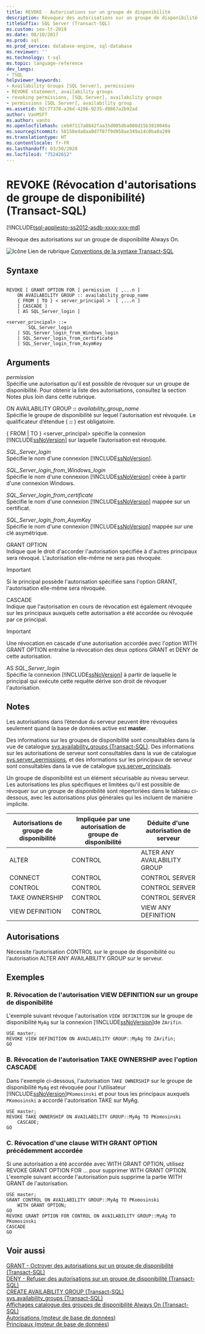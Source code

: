 ```yaml
---
title: REVOKE - Autorisations sur un groupe de disponibilité
description: Révoquez des autorisations sur un groupe de disponibilité AlwaysOn.
titleSuffix: SQL Server (Transact-SQL)
ms.custom: seo-lt-2019
ms.date: 08/10/2017
ms.prod: sql
ms.prod_service: database-engine, sql-database
ms.reviewer: ''
ms.technology: t-sql
ms.topic: language-reference
dev_langs:
- TSQL
helpviewer_keywords:
- Availability Groups [SQL Server], permissions
- REVOKE statement, availability groups
- revoking permissions, [SQL Server], availability groups
- permissions [SQL Server], availability group
ms.assetid: 02c77378-a36d-4286-9235-d8867a2b92ad
author: VanMSFT
ms.author: vanto
ms.openlocfilehash: ceb07117a8842faa35d005dba008d15b3810040a
ms.sourcegitcommit: 58158eda0aa0d7f87f9d958ae349a14c0ba8a209
ms.translationtype: HT
ms.contentlocale: fr-FR
ms.lasthandoff: 03/30/2020
ms.locfileid: "75242612"
---
```

# <a name="revoke-availability-group-permissions-transact-sql"></a>REVOKE (Révocation d'autorisations de groupe de disponibilité) (Transact-SQL)
[!INCLUDE[tsql-appliesto-ss2012-asdb-xxxx-xxx-md](../../includes/tsql-appliesto-ss2012-asdb-xxxx-xxx-md.md)]

  Révoque des autorisations sur un groupe de disponibilité Always On. 
  
 ![Icône Lien de rubrique](../../database-engine/configure-windows/media/topic-link.gif "Icône du lien de rubrique") [Conventions de la syntaxe Transact-SQL](../../t-sql/language-elements/transact-sql-syntax-conventions-transact-sql.md)  
  
## <a name="syntax"></a>Syntaxe  
  
```  
  
REVOKE [ GRANT OPTION FOR ] permission  [ ,...n ]   
    ON AVAILABILITY GROUP :: availability_group_name  
    { FROM | TO } < server_principal >  [ ,...n ]  
    [ CASCADE ]  
    [ AS SQL_Server_login ]   
  
<server_principal> ::=   
        SQL_Server_login  
    | SQL_Server_login_from_Windows_login   
    | SQL_Server_login_from_certificate   
    | SQL_Server_login_from_AsymKey  
```  
  
## <a name="arguments"></a>Arguments  
 *permission*  
 Spécifie une autorisation qu'il est possible de révoquer sur un groupe de disponibilité. Pour obtenir la liste des autorisations, consultez la section Notes plus loin dans cette rubrique.  
  
 ON AVAILABILITY GROUP **::** _availability_group_name_  
 Spécifie le groupe de disponibilité sur lequel l'autorisation est révoquée. Le qualificateur d’étendue ( **::** ) est obligatoire.  
  
 { FROM | TO } \<server_principal> spécifie la connexion [!INCLUDE[ssNoVersion](../../includes/ssnoversion-md.md)] sur laquelle l’autorisation est révoquée.  
  
 *SQL_Server_login*  
 Spécifie le nom d'une connexion [!INCLUDE[ssNoVersion](../../includes/ssnoversion-md.md)].  
  
 *SQL_Server_login_from_Windows_login*  
 Spécifie le nom d'une connexion [!INCLUDE[ssNoVersion](../../includes/ssnoversion-md.md)] créée à partir d'une connexion Windows.  
  
 *SQL_Server_login_from_certificate*  
 Spécifie le nom d'une connexion [!INCLUDE[ssNoVersion](../../includes/ssnoversion-md.md)] mappée sur un certificat.  
  
 *SQL_Server_login_from_AsymKey*  
 Spécifie le nom d'une connexion [!INCLUDE[ssNoVersion](../../includes/ssnoversion-md.md)] mappée sur une clé asymétrique.  
  
 GRANT OPTION  
 Indique que le droit d'accorder l'autorisation spécifiée à d'autres principaux sera révoqué. L'autorisation elle-même ne sera pas révoquée.  
  
> [!IMPORTANT]  
>  Si le principal possède l'autorisation spécifiée sans l'option GRANT, l'autorisation elle-même sera révoquée.  
  
 CASCADE  
 Indique que l'autorisation en cours de révocation est également révoquée sur les principaux auxquels cette autorisation a été accordée ou révoquée par ce principal.  
  
> [!IMPORTANT]  
>  Une révocation en cascade d'une autorisation accordée avec l'option WITH GRANT OPTION entraîne la révocation des deux options GRANT et DENY de cette autorisation.  
  
 AS *SQL_Server_login*  
 Spécifie la connexion [!INCLUDE[ssNoVersion](../../includes/ssnoversion-md.md)] à partir de laquelle le principal qui exécute cette requête dérive son droit de révoquer l'autorisation.  
  
## <a name="remarks"></a>Notes  
 Les autorisations dans l’étendue du serveur peuvent être révoquées seulement quand la base de données active est **master**.  
  
 Des informations sur les groupes de disponibilité sont consultables dans la vue de catalogue [sys.availability_groups &#40;Transact-SQL&#41;](../../relational-databases/system-catalog-views/sys-availability-groups-transact-sql.md). Des informations sur les autorisations de serveur sont consultables dans la vue de catalogue [sys.server_permissions](../../relational-databases/system-catalog-views/sys-server-permissions-transact-sql.md), et des informations sur les principaux de serveur sont consultables dans la vue de catalogue [sys.server_principals](../../relational-databases/system-catalog-views/sys-server-principals-transact-sql.md).  
  
 Un groupe de disponibilité est un élément sécurisable au niveau serveur. Les autorisations les plus spécifiques et limitées qu'il est possible de révoquer sur un groupe de disponibilité sont répertoriées dans le tableau ci-dessous, avec les autorisations plus générales qui les incluent de manière implicite.  
  
|Autorisations de groupe de disponibilité|Impliquée par une autorisation de groupe de disponibilité|Déduite d'une autorisation de serveur|  
|-----------------------------------|----------------------------------------------|----------------------------------|  
|ALTER|CONTROL|ALTER ANY AVAILABILITY GROUP|  
|CONNECT|CONTROL|CONTROL SERVER|  
|CONTROL|CONTROL|CONTROL SERVER|  
|TAKE OWNERSHIP|CONTROL|CONTROL SERVER|  
|VIEW DEFINITION|CONTROL|VIEW ANY DEFINITION|  
  
## <a name="permissions"></a>Autorisations  
 Nécessite l’autorisation CONTROL sur le groupe de disponibilité ou l’autorisation ALTER ANY AVAILABILITY GROUP sur le serveur.  
  
## <a name="examples"></a>Exemples  
  
### <a name="a-revoking-view-definition-permission-on-an-availability-group"></a>R. Révocation de l'autorisation VIEW DEFINITION sur un groupe de disponibilité  
 L'exemple suivant révoque l'autorisation `VIEW DEFINITION` sur le groupe de disponibilité `MyAg` sur la connexion [!INCLUDE[ssNoVersion](../../includes/ssnoversion-md.md)]de `ZArifin`.  
  
```  
USE master;  
REVOKE VIEW DEFINITION ON AVAILABILITY GROUP::MyAg TO ZArifin;  
GO  
```  
  
### <a name="b-revoking-take-ownership-permission-with-the-cascade"></a>B. Révocation de l'autorisation TAKE OWNERSHIP avec l'option CASCADE  
 Dans l'exemple ci-dessous, l'autorisation `TAKE OWNERSHIP` sur le groupe de disponibilité `MyAg` est révoquée pour l'utilisateur [!INCLUDE[ssNoVersion](../../includes/ssnoversion-md.md)]`PKomosinski` et pour tous les principaux auxquels `PKomosinski` a accordé l'autorisation TAKE sur MyAg.  
  
```  
USE master;  
REVOKE TAKE OWNERSHIP ON AVAILABILITY GROUP::MyAg TO PKomosinski   
    CASCADE;  
GO  
```  
  
### <a name="c-revoking-a-previously-granted-with-grant-option-clause"></a>C. Révocation d'une clause WITH GRANT OPTION précédemment accordée  
 Si une autorisation a été accordée avec WITH GRANT OPTION, utilisez REVOKE GRANT OPTION FOR ... pour supprimer WITH GRANT OPTION. L'exemple suivant accorde l'autorisation puis supprime la partie WITH GRANT de l'autorisation.  
  
```  
USE master;  
GRANT CONTROL ON AVAILABILITY GROUP::MyAg TO PKomosinski   
    WITH GRANT OPTION;  
GO  
REVOKE GRANT OPTION FOR CONTROL ON AVAILABILITY GROUP::MyAg TO PKomosinski  
CASCADE  
GO  
```  
  
## <a name="see-also"></a>Voir aussi  
 [GRANT - Octroyer des autorisations sur un groupe de disponibilité &#40;Transact-SQL&#41;](../../t-sql/statements/grant-availability-group-permissions-transact-sql.md)   
 [DENY - Refuser des autorisations sur un groupe de disponibilité &#40;Transact-SQL&#41;](../../t-sql/statements/deny-availability-group-permissions-transact-sql.md)   
 [CREATE AVAILABILITY GROUP &#40;Transact-SQL&#41;](../../t-sql/statements/create-availability-group-transact-sql.md)   
 [sys.availability_groups &#40;Transact-SQL&#41;](../../relational-databases/system-catalog-views/sys-availability-groups-transact-sql.md)   
 [Affichages catalogue des groupes de disponibilité Always On &#40;Transact-SQL&#41;](../../relational-databases/system-catalog-views/always-on-availability-groups-catalog-views-transact-sql.md)   
 [Autorisations &#40;moteur de base de données&#41;](../../relational-databases/security/permissions-database-engine.md)   
 [Principaux &#40;moteur de base de données&#41;](../../relational-databases/security/authentication-access/principals-database-engine.md)  
  
  

